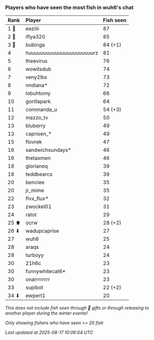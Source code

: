 ### Players who have seen the most fish in wuh6's chat

| Rank  | Player                    | Fish seen |
|:------|:--------------------------|:----------|
| 1 🥇  | eeziiii                   | 87        |
| 2 🥈  | iflya320                  | 85        |
| 3 🥉  | bubinga                   | 84 (+1)   |
| 4     | huuuuuuuuuuuuuuuuuuuuuurz | 81        |
| 5     | theevirus                 | 76        |
| 6     | wowitsdub                 | 74        |
| 7     | veny2lbs                  | 73        |
| 8     | nndiana*                  | 72        |
| 9     | lobuhtomy                 | 66        |
| 10    | gorillapark               | 64        |
| 11    | commanda_u                | 54 (+3)   |
| 12    | mazzo_tv                  | 50        |
| 13    | bluberry                  | 49        |
| 13    | caprisen_*                | 49        |
| 15    | flovrek                   | 47        |
| 16    | sandwichsundays*          | 46        |
| 16    | thetaxmen                 | 46        |
| 18    | glorianeq                 | 39        |
| 18    | teddbearcs                | 39        |
| 20    | benciee                   | 35        |
| 20    | jr_mime                   | 35        |
| 22    | flvx_flux*                | 32        |
| 23    | zwockel01                 | 31        |
| 24    | ratot                     | 29        |
| 25 ⬆  | ocrw                      | 28 (+2)   |
| 26 ⬇  | wadupcaprise              | 27        |
| 27    | wuh6                      | 25        |
| 28    | araqs                     | 24        |
| 28    | turboyy                   | 24        |
| 30    | 21h6c                     | 23        |
| 30    | funnywhitecat6*           | 23        |
| 30    | onarrrrrrrr               | 23        |
| 33    | supibot                   | 22 (+2)   |
| 34 ⬇  | ewpert1                   | 20        |

_This does not include fish seen through 🎁 gifts or through releasing to another player during the winter events!_

_Only showing fishers who have seen >= 20 fish_

_Last updated at 2025-08-17 10:06:04 UTC_